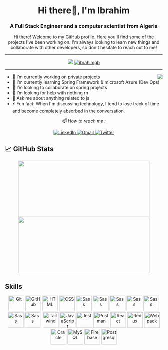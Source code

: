<h1 align="center"> Hi there👋, I'm Ibrahim</h1>
<h3 align="center">A Full Stack Engineer and a computer scientist from Algeria</h3>

<p align="center">Hi there! Welcome to my GitHub profile. Here you'll find some of the projects I've been working on. I'm always looking to learn new things and collaborate with other developers, so don't hesitate to reach out to me!</p>


---

<div align="center">

  <img src="https://komarev.com/ghpvc/?username=ha-manel&color=3f37c9">
  <a href = "https://commits.top/algeria.html" target="">
		<img src="https://ennsz4wdh58yl60.m.pipedream.net" alt="ibrahimgb" target="_blank"/> 
	</a>
</div>

---

<img align="right" src="https://i.giphy.com/media/f3iwJFOVOwuy7K6FFw/giphy.webp?cid=790b76112be03f92de5e356ca9c83066f76d54710feb3b75&rid=giphy.gif&ct=g">






- 🔭 I’m currently working on private projects
- 🌱 I’m currently learning Spring Framework & microsoft Azure (Dev Ops)
- 👯 I’m looking to collaborate on spring projects
- 🤔 I’m looking for help with nothing rn
- 💬 Ask me about anything related to js
- ⚡ Fun fact: When I'm discussing technology, I tend to lose track of time and become completely absorbed in the conversation.

<p align="center">
  <i> 📫 How to reach me : </i>
</p> 
<p align="center">
   
  <a href="https://www.linkedin.com/in/ibrahimgb/" target="_blank">
    <img src="https://img.shields.io/badge/LinkedIn-%230077B5.svg?&style=flat-square&logo=linkedin&logoColor=white&color=071A2C" alt="LinkedIn">
  </a>
  <a href="mailto:ibrahim.guoual.b@gmail.com" target="_blank">
    <img src="https://img.shields.io/badge/Gmail-%231877F2.svg?&style=flat-square&logo=gmail&logoColor=white&color=071A2C" alt="Gmail">
  </a>
 
  <a href="https://twitter.com/ibrahimgb/" target="_blank">
    <img src="https://img.shields.io/badge/Twitter-%231877F2.svg?&style=flat-square&logo=twitter&logoColor=white&color=071A2C" alt="Twitter">
  </a>
</p>


## &#x1f4c8; GitHub Stats

<div align="center">
  <img height="180" width="420" src="https://github-readme-stats-eight-theta.vercel.app/api?username=ibrahimgb&show_icons=true&theme=nightowl&count_private=true"/>
  <img height="180" width="420" src="https://github-readme-stats.vercel.app/api/top-langs/?username=ibrahimgb&show_icons=true&theme=nightowl&layout=compact"/>
</div>


<h2 align="left">Skills</h2>
<p align="left">
<div align="center">
	<img height="50" src="https://user-images.githubusercontent.com/25181517/117364277-fc4eb280-aebd-11eb-8769-a3583c6a2037.png" alt="Git" title="Git" />
	<img height="50" src="https://user-images.githubusercontent.com/25181517/117364276-fc4eb280-aebd-11eb-92ba-8a6ef74b7313.png" alt="GitHub" title="GitHub" />
	<img height="50" src="https://user-images.githubusercontent.com/25181517/117447535-f00a3a00-af3d-11eb-89bf-45aaf56dbaf1.png" alt="HTML" title="HTML" />
	<img height="50" src="https://user-images.githubusercontent.com/25181517/117447663-0fa16280-af3e-11eb-8677-bcf8e4f8e298.png" alt="CSS" title="CSS" />
	<img height="50" src="https://github.com/get-icon/geticon/raw/master/icons/sass.svg" alt="Sass" title="Sass" /> 
	<img height="50" src="https://github.com/get-icon/geticon/raw/master/icons/nestjs.svg" alt="Sass" title="Sass" />
	<img height="50" src="https://github.com/get-icon/geticon/raw/master/icons/angular.svg" alt="Sass" title="Sass" />
	<img height="50" src="https://github.com/get-icon/geticon/raw/master/icons/nodejs.svg" alt="Sass" title="Sass" />
	<img height="50" src="https://github.com/get-icon/geticon/raw/master/icons/prisma.svg" alt="Sass" title="Sass" />
	<img height="50" src="https://github.com/get-icon/geticon/raw/master/icons/docker.svg" alt="Sass" title="Sass" />
	<img height="50" src="https://github.com/get-icon/geticon/raw/master/icons/npm.svg" alt="Sass" title="Sass" />
	<img height="0" src="https://user-images.githubusercontent.com/25181517/121402101-c89df700-c959-11eb-8b4a-bbadf9e84b30.png" alt="Bootstrap" title="Bootstrap" />
	<img height="50" src="https://raw.githubusercontent.com/michaelkolesidis/tech-icons/3f4f5fbef9a8e5dae8dc9cab983472a9222993b9/icons/tailwindcss/tailwindcss-plain.svg" alt="Tailwind" title="Tailwind" />
	<img height="50" src="https://user-images.githubusercontent.com/25181517/117447155-6a868a00-af3d-11eb-9cfe-245df15c9f3f.png" alt="JavaScript" title="JavaScript" />
	<img height="50" src="https://github.com/get-icon/geticon/raw/master/icons/jest.svg" alt="Jest" title="Jest" />
	<img height="50" src="https://user-images.githubusercontent.com/25181517/121302453-01a67f00-c8fa-11eb-8c86-2ee00734c9a8.png" alt="Postman" title="Postman" />
	<img height="50" src="https://github.com/get-icon/geticon/raw/master/icons/react.svg" alt="React" title="React" />
	<img height="50" src="https://github.com/get-icon/geticon/raw/master/icons/redux.svg" alt="Redux" title="Redux" />
	<img height="50" src="https://github.com/get-icon/geticon/raw/master/icons/webpack.svg" alt="Webpack" title="Webpack" />
	<img height="50" src="https://user-images.githubusercontent.com/25181517/117208736-bdedc080-adf5-11eb-912f-61c7d43705f6.png" alt="Oracle" title="Oracle" />
	<img height="50" src="https://github.com/get-icon/geticon/raw/master/icons/mysql.svg" alt="MySQL" title="MySQL" />
	<img height="50" src="https://github.com/get-icon/geticon/raw/master/icons/firebase.svg" alt="Firebase" title="Firebase" />
	<img height="50" src="https://github.com/get-icon/geticon/raw/master/icons/postgresql.svg" alt="Postgresql" title="Postgresql" />
	
	
</div>
</p>


